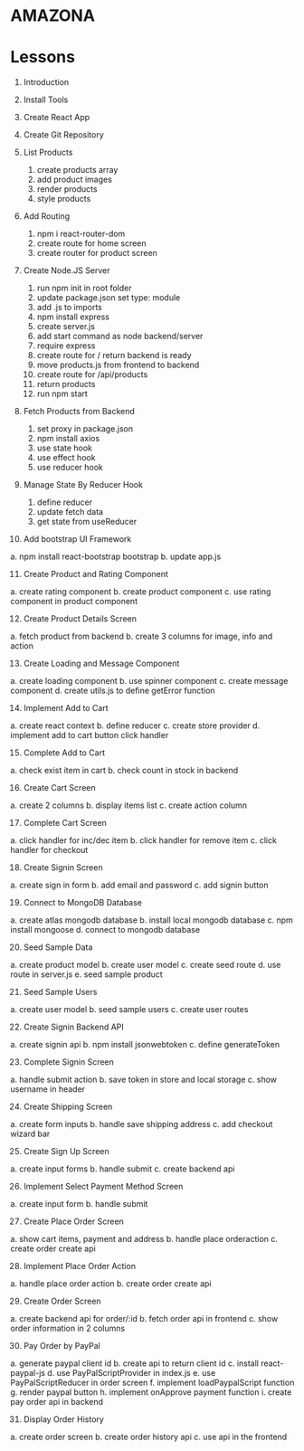 # AMAZONA

# Lessons

1. Introduction

2. Install Tools

3. Create React App

4. Create Git Repository

5. List Products

   1. create products array
   2. add product images
   3. render products
   4. style products

6. Add Routing

   1. npm i react-router-dom
   2. create route for home screen
   3. create router for product screen

7. Create Node.JS Server

   1. run npm init in root folder
   2. update package.json set type: module
   3. add .js to imports
   4. npm install express
   5. create server.js
   6. add start command as node backend/server
   7. require express
   8. create route for / return backend is ready
   9. move products.js from frontend to backend
   10. create route for /api/products
   11. return products
   12. run npm start

8. Fetch Products from Backend

   1. set proxy in package.json
   2. npm install axios
   3. use state hook
   4. use effect hook
   5. use reducer hook

9. Manage State By Reducer Hook

   1. define reducer
   2. update fetch data
   3. get state from useReducer

10. Add bootstrap UI Framework

a. npm install react-bootstrap bootstrap
b. update app.js

11. Create Product and Rating Component

a. create rating component
b. create product component
c. use rating component in product component

12. Create Product Details Screen

a. fetch product from backend
b. create 3 columns for image, info and action

13. Create Loading and Message Component

a. create loading component
b. use spinner component
c. create message component
d. create utils.js to define getError function

14. Implement Add to Cart

a. create react context
b. define reducer
c. create store provider
d. implement add to cart button click handler

15. Complete Add to Cart

a. check exist item in cart
b. check count in stock in backend

16. Create Cart Screen

a. create 2 columns
b. display items list
c. create action column

17. Complete Cart Screen

a. click handler for inc/dec item
b. click handler for remove item
c. click handler for checkout

18. Create Signin Screen

a. create sign in form
b. add email and password
c. add signin button

19. Connect to MongoDB Database

a. create atlas mongodb database
b. install local mongodb database
c. npm install mongoose
d. connect to mongodb database

20. Seed Sample Data

a. create product model
b. create user model
c. create seed route
d. use route in server.js
e. seed sample product

21. Seed Sample Users

a. create user model
b. seed sample users
c. create user routes

22. Create Signin Backend API

a. create signin api
b. npm install jsonwebtoken
c. define generateToken

23. Complete Signin Screen

a. handle submit action
b. save token in store and local storage
c. show username in header

24. Create Shipping Screen

a. create form inputs
b. handle save shipping address
c. add checkout wizard bar

25. Create Sign Up Screen

a. create input forms
b. handle submit
c. create backend api

26. Implement Select Payment Method Screen

a. create input form
b. handle submit

27. Create Place Order Screen

a. show cart items, payment and address
b. handle place orderaction
c. create order create api

28. Implement Place Order Action

a. handle place order action
b. create order create api

29. Create Order Screen

a. create backend api for order/:id
b. fetch order api in frontend
c. show order information in 2 columns

30. Pay Order by PayPal

a. generate paypal client id
b. create api to return client id
c. install react-paypal-js
d. use PayPalScriptProvider in index.js
e. use PayPalScriptReducer in order screen
f. implement loadPaypalScript function
g. render paypal button
h. implement onApprove payment function
i. create pay order api in backend

31. Display Order History

a. create order screen
b. create order history api
c. use api in the frontend
